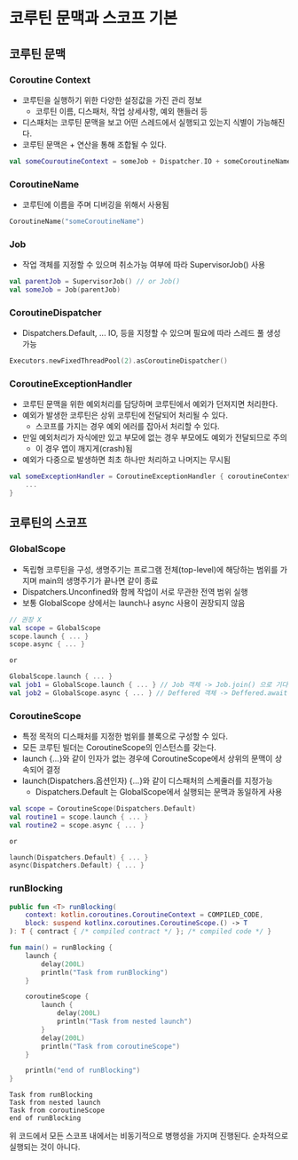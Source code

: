 # 코루틴 문맥과 스코프 기본

## 코루틴 문맥
### Coroutine Context
- 코루틴을 실행하기 위한 다양한 설정값을 가진 관리 정보
    - 코루틴 이름, 디스패처, 작업 상세사항, 예외 핸들러 등
- 디스패처는 코루틴 문맥을 보고 어떤 스레드에서 실행되고 있는지 식별이 가능해진다.
- 코루틴 문맥은 + 연산을 통해 조합될 수 있다.
```kotlin
val someCouroutineContext = someJob + Dispatcher.IO + someCoroutineName + someExceptionHandler
```

### CoroutineName
- 코루틴에 이름을 주며 디버깅을 위해서 사용됨
```kotlin
CoroutineName("someCoroutineName")
```

### Job
- 작업 객체를 지정할 수 있으며 취소가능 여부에 따라 SupervisorJob() 사용
```kotlin
val parentJob = SupervisorJob() // or Job()
val someJob = Job(parentJob)
```

### CoroutineDispatcher
- Dispatchers.Default, ... IO, 등을 지정할 수 있으며 필요에 따라 스레드 풀 생성 가능
```kotlin
Executors.newFixedThreadPool(2).asCoroutineDispatcher()
```

### CoroutineExceptionHandler
- 코루틴 문맥을 위한 예외처리를 담당하며 코루틴에서 예외가 던져지면 처리한다.
- 예외가 발생한 코루틴은 상위 코루틴에 전달되어 처리될 수 있다.
    - 스코프를 가지는 경우 예외 에러를 잡아서 처리할 수 있다.
- 만일 예외처리가 자식에만 있고 부모에 없는 경우 부모에도 예외가 전달되므로 주의
    - 이 경우 앱이 깨지게(crash)됨
- 예외가 다중으로 발생하면 최초 하나만 처리하고 나머지는 무시됨
```kotlin
val someExceptionHandler = CoroutineExceptionHandler { coroutineContext, throwable ->
    ...
}
```

## 코루틴의 스코프
### GlobalScope
- 독립형 코루틴을 구성, 생명주기는 프로그램 전체(top-level)에 해당하는 범위를 가지며 main의 생명주기가 끝나면 같이 종료
- Dispatchers.Unconfined와 함께 작업이 서로 무관한 전역 범위 실행
- 보통 GlobalScope 상에서는 launch나 async 사용이 권장되지 않음
```kotlin
// 권장 X
val scope = GlobalScope
scope.launch { ... }
scope.async { ... }

or

GlobalScope.launch { ... }
val job1 = GlobalScope.launch { ... } // Job 객체 -> Job.join() 으로 기다림
val job2 = GlobalScope.async { ... } // Deffered 객체 -> Deffered.await()으로 기다림 (결과 반환)
```

### CoroutineScope
- 특정 목적의 디스패처를 지정한 범위를 블록으로 구성할 수 있다.
- 모든 코루틴 빌더는 CoroutineScope의 인스턴스를 갖는다.
- launch {...}와 같이 인자가 없는 경우에 CoroutineScope에서 상위의 문맥이 상속되어 결정
- launch(Dispatchers.옵션인자) {...}와 같이 디스패처의 스케줄러를 지정가능
    - Dispatchers.Default 는 GlobalScope에서 실행되는 문맥과 동일하게 사용

```kotlin
val scope = CoroutineScope(Dispatchers.Default)
val routine1 = scope.launch { ... }
val routine2 = scope.async { ... }

or 

launch(Dispatchers.Default) { ... }
async(Dispatchers.Default) { ... }
```

### runBlocking
```kotlin
public fun <T> runBlocking(
    context: kotlin.coroutines.CoroutineContext = COMPILED_CODE,
    block: suspend kotlinx.coroutines.CoroutineScope.() -> T
): T { contract { /* compiled contract */ }; /* compiled code */ }
```
```kotlin
fun main() = runBlocking {
    launch {
        delay(200L)
        println("Task from runBlocking")
    }

    coroutineScope {
        launch {
            delay(200L)
            println("Task from nested launch")
        }
        delay(200L)
        println("Task from coroutineScope")
    }

    println("end of runBlocking")
}
```
```
Task from runBlocking
Task from nested launch
Task from coroutineScope
end of runBlocking
```

위 코드에서 모든 스코프 내에서는 비동기적으로 병행성을 가지며 진행된다. 순차적으로 실행되는 것이 아니다.